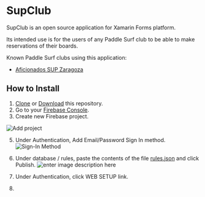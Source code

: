 # SupClub
SupClub is an open source application for Xamarin Forms platform.

Its intended use is for the users of any Paddle Surf club to be able to make reservations of their boards.

Known Paddle Surf clubs using this application:
- [Aficionados SUP Zaragoza](http://supclub.es)

## How to Install
1. [Clone](x-github-client://openRepo/https://github.com/JoseMariaBernad/SupClub) or [Download](https://github.com/JoseMariaBernad/SupClub/archive/master.zip) this repository.
2. Go to your [Firebase Console](https://console.firebase.google.com/).
3. Create new Firebase project.

![Add project](https://lh3.googleusercontent.com/6NqWWvFG2FCTv9jWKo2zAfSoNlgTWyP9exAc1tTZawVHkSxHlDTr5TzB0CNFMMJJOX4aEkiO1Is "Add project")

5. Under Authentication, Add Email/Password Sign In method.
![Sign-In Method](https://lh3.googleusercontent.com/tQQ_Vltm0rww31nU8Y17xf9sBzyurTkX7HTwcSdt3Q8Vyv9iErfukHVv2rCOtYf9va68Zy91uTY)
6. Under database / rules, paste the contents of the file [rules.json](/SupClubLib/rules.json) and click Publish.
![enter image description here](https://lh3.googleusercontent.com/Z0PsNOas0NWpaRIuil6MBSO3TXA00dVfKfSCrOKjRpuoCDfCZqFc-vcyB9K8P8dJ0hQlgEb88E8 "Database rules")
7. Under Authentication, click WEB SETUP link.

8. 
<!--stackedit_data:
eyJoaXN0b3J5IjpbMTM2OTEyMzQ2OV19
-->